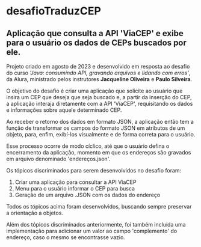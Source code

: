 # desafioTraduzCEP

## Aplicação que consulta a API 'ViaCEP' e exibe para o usuário os dados de CEPs buscados por ele.

Projeto criado em agosto de 2023 e desenvolvido em resposta ao desafio do curso 
<em>'Java: consumindo API, gravando arquivos e lidando com erros'</em>, da Alura, 
ministrado pelos instrutores <b>Jacqueline Oliveira</b> e <b>Paulo Silveira</b>.

O objetivo do desafio é criar uma aplicação que solicite ao usuário que insira um
CEP que deseja que seja buscado e, a partir da inserção do CEP, a aplicação interaja
diretamente com a API 'ViaCEP', requisitando os dados e informações sobre aquele
determinado CEP.

Ao receber o retorno dos dados em formato JSON, a aplicação então tem a função de
transformar os campos do formato JSON em atributos de um objeto, para, enfim,
exibí-los visualmente e de forma correta para o usuário.

Esse processo ocorre de modo cíclico, até que o usuário defina o encerramento da 
aplicação, momento em que os endereços são gravados em arquivo denominado
'endereços.json'.

Os tópicos discriminados para serem desenvolvidos no desafio foram:

<ol>
<li>Criar uma aplicação para consultar a API ViaCEP</li>
<li>Menu para o usuário informar o CEP para busca</li>
<li>Geração de um arquivo .JSON com os dados do endereço</li>
</ol>

Todos os tópicos acima foram desenvolvidos, buscando sempre preservar a
orientação a objetos. 

Além dos tópicos discriminados anteriormente, foi também incluída uma implementação
para adicionar um valor ao campo 'complemento' do endereço, caso o mesmo se
encontrasse vazio.
